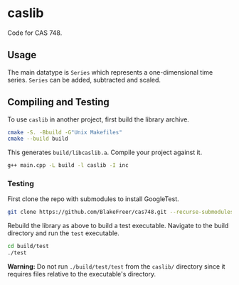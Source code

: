 # caslib

Code for CAS 748.

## Usage

The main datatype is `Series` which represents a one-dimensional time series. `Series` can be added, subtracted and scaled.

## Compiling and Testing

To use `caslib` in another project, first build the library archive.

```bash
cmake -S. -Bbuild -G"Unix Makefiles"
cmake --build build
```

This generates `build/libcaslib.a`. Compile your project against it.

```bash
g++ main.cpp -L build -l caslib -I inc
```

### Testing

First clone the repo with submodules to install GoogleTest.

```bash
git clone https://github.com/BlakeFreer/cas748.git --recurse-submodules
```

Rebuild the library as above to build a test executable. Navigate to the build directory and run the `test` executable.

```bash
cd build/test
./test
```

__Warning:__ Do not run `./build/test/test` from the `caslib/` directory since it requires files relative to the executable's directory.
